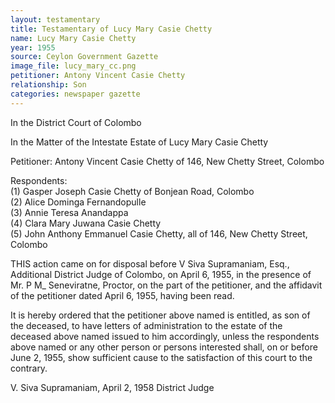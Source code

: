 ```yaml
---
layout: testamentary
title: Testamentary of Lucy Mary Casie Chetty
name: Lucy Mary Casie Chetty
year: 1955
source: Ceylon Government Gazette
image_file: lucy_mary_cc.png
petitioner: Antony Vincent Casie Chetty
relationship: Son
categories: newspaper gazette
---
```


In the District Court of Colombo

In the Matter of the Intestate Estate of Lucy Mary Casie Chetty

Petitioner: Antony Vincent Casie Chetty of 146, New Chetty Street, Colombo

Respondents:<br />
(1) Gasper Joseph Casie Chetty of Bonjean Road, Colombo<br />
(2) Alice Dominga Fernandopulle<br />
(3) Annie Teresa Anandappa<br />
(4) Clara Mary Juwana Casie Chetty<br />
(5) John Anthony Emmanuel Casie Chetty, all of 146, New Chetty Street, Colombo

THIS action came on for disposal before V Siva Supramaniam, Esq., Additional District Judge of Colombo, on April 6, 1955, in the presence of Mr. P M_ Seneviratne, Proctor, on the part of the petitioner, and the affidavit of the petitioner dated April 6, 1955, having been read.

It is hereby ordered that the petitioner above named is entitled, as son of the deceased, to have letters of administration to the estate of the deceased above named issued to him accordingly, unless the respondents above named or any other person or persons interested shall, on or before June 2, 1955, show sufficient cause to the satisfaction of this court to the contrary.

V. Siva Supramaniam, April 2, 1958
District Judge